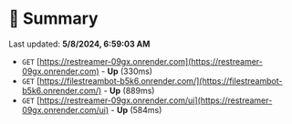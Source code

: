 # 📖 Summary
Last updated: **5/8/2024, 6:59:03 AM**

- `GET` [https://restreamer-09gx.onrender.com](https://restreamer-09gx.onrender.com) - **Up** (330ms)
- `GET` [https://filestreambot-b5k6.onrender.com/](https://filestreambot-b5k6.onrender.com/) - **Up** (889ms)
- `GET` [https://restreamer-09gx.onrender.com/ui](https://restreamer-09gx.onrender.com/ui) - **Up** (584ms)
